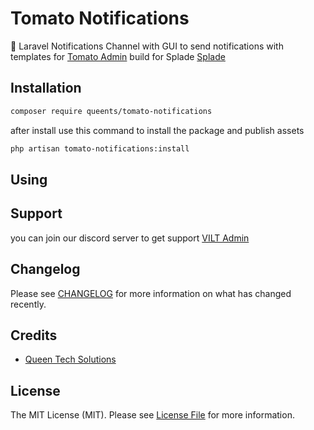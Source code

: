 # Tomato Notifications

🍅 Laravel Notifications Channel with GUI to send notifications with templates for [Tomato Admin](https://github.com/queents/tomato-admin) build for Splade [Splade](https://splade.dev/)

## Installation

```bash
composer require queents/tomato-notifications
```
after install use this command to install the package and publish assets

```bash
php artisan tomato-notifications:install
```

## Using



## Support

you can join our discord server to get support [VILT Admin](https://discord.gg/HUNYbgKDdx)

## Changelog

Please see [CHANGELOG](CHANGELOG.md) for more information on what has changed recently.

## Credits

- [Queen Tech Solutions](https://github.com/queents)

## License

The MIT License (MIT). Please see [License File](LICENSE.md) for more information.
